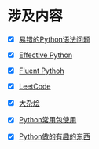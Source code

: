 # 涉及内容

* [x] [易错的Python语法问题](https://github.com/KongWiKi/Fluent_Python/tree/master/Arithmetic)
* [x] [Effective Python](https://github.com/KongWiKi/Fluent_Python/tree/master/EffectivePython)
* [x] [Fluent Pythoh](https://github.com/KongWiKi/Fluent_Python/tree/master/FluentPython)
* [x] [LeetCode](https://github.com/KongWiKi/Fluent_Python/tree/master/LeetCode)
* [x] [大杂烩](https://github.com/KongWiKi/Fluent_Python/tree/master/Basis)
* [x] [Python常用包使用](https://github.com/KongWiKi/Fluent_Python/tree/master/Basis/package)
* [x] [Python做的有趣的东西](https://github.com/KongWiKi/Fluent_Python/tree/master/DivertivePython)



